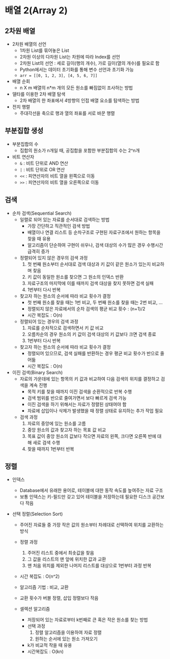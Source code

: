 # 배열 2(Array 2)

## 2차원 배열

- 2차원 배열의 선언
  - 1차원 List를 묶어놓은 List
  - 2차원 이상의 다차원 List는 차원에 따라 Index를 선언
  - 2차원 List의 선언 : 세로 길이(행의 개수), 가로 길이(열의 개수)를 필요로 함
  - Python에서는 데이터 초기화를 통해 변수 선언과 초기화 가능
  - `arr = [[0, 1, 2, 3], [4, 5, 6, 7]]`
- 배열 순회
  - n X m 배열의 n*m 개의 모든 원소를 빠짐없이 조사하는 방법
- 델타를 이용한 2차 배열 탐색
  - 2차 배열의 한 좌표에서 4방향의 인접 배열 요소를 탐색하는 방법
- 전치 행렬
  - 주대각선을 축으로 행과 열의 좌표를 서로 바꾼 행렬



## 부분집합 생성

- 부분집합의 수
  - 집합의 원소가 n개일 때, 공집합을 포함한 부분집합의 수는 2^n개
- 비트 연산자
  - `&` : 비트 단위로 AND 연산
  - `|` : 비트 단위로 OR 연산
  - `<<` : 피연산자의 비트 열을 왼쪽으로 이동
  - `>>` : 피연산자의 비트 열을 오른쪽으로 이동



## 검색

- 순차 검색(Sequential Search)
  - 일렬로 되어 있는 자료를 순서대로 검색하는 방법
    - 가장 간단하고 직관적인 검색 방법
    - 배열이나 연결 리스트 등 순차구조로 구현된 자료구조에서 원하는 항목을 찾을 때 유용
    - 알고리즘이 단순하여 구현이 쉬우나, 검색 대상의 수가 많은 경우 수행시간 급격히 증가
  - 정렬되어 있지 않은 경우의 검색 과정
    1. 첫 번째 원소부터 순서대로 검색 대상과 키 값이 같은 원소가 있는지 비교하며 찾음
    2. 키 값이 동일한 원소를 찾으면 그 원소의 인덱스 반환
    3. 자료구조의 마지막에 이를 때까지 검색 대상을 찾지 못하면 검색 실패
    4. 1번부터 다시 반복
  - 찾고자 하는 원소의 순서에 따라 비교 횟수가 결정
    - 첫 번째 원소를 찾을 때는 1번 비교, 두 번째 원소를 찾을 때는 2번 비교, ...
    - 정렬되지 않은 자료에서의 순차 검색의 평균 비교 횟수 : (n+1)/2
    - 시간 복잡도 : O(n)
  - 정렬되어 있는 경우의 검색 과정
    1. 자료를 순차적으로 검색하면서 키 값 비교
    2. 오름차순의 경우 원소의 키 값이 검색 대상의 키 값보다 크면 검색 종료
    3. 1번부터 다시 반복
  - 찾고자 하는 원소의 순서에 따라 비교 횟수가 결정
    - 정렬되어 있으므로, 검색 실패를 반환하는 경우 평균 비교 횟수가 반으로 줄어듦
    - 시간 복잡도 : O(n)
- 이진 검색(Binary Search)
  - 자료의 가운데에 있는 항목의 키 값과 비교하여 다음 검색의 위치를 결정하고 검색을 계속 진행
    - 목적 키를 찾을 때까지 이진 검색을 순환적으로 반복 수행
    - 검색 범위를 반으로 줄여가면서 보다 빠르게 검색 가능
    - 이진 검색을 하기 위해서는 자료가 정렬된 상태여야 함
    - 자료에 삽입이나 삭제가 발생했을 때 정렬 상태로 유지하는 추가 작업 필요
  - 검색 과정
    1. 자료의 중앙에 있는 원소를 고름
    2. 중앙 원소의 값과 찾고자 하는 목표 값 비교
    3. 목표 값이 중앙 원소의 값보다 작으면 자료의 왼쪽, 크다면 오른쪽 반에 대해 새로 검색 수행
    4. 찾을 때까지 1번부터 반복



## 정렬

- 인덱스

  - Database에서 유래한 용어로, 테이블에 대한 동작 속도를 높여주는 자료 구조
  - 보통 인덱스는 키-필드만 갖고 있어 테이블을 저장하는데 필요한 디스크 공간보다 작음

- 선택 정렬(Selection Sort)
  - 주어진 자료들 중 가장 작은 값의 원소부터 차례대로 선택하여 위치를 교환하는 방식
  - 정렬 과정
    1. 주어진 리스트 중에서 최솟값을 찾음
    2. 그 값을 리스트의 맨 앞에 위치한 값과 교환
    3. 맨 처음 위치를 제외한 나머지 리스트를 대상으로 1번부터 과정 반복
  - 시간 복잡도 : O(n^2)
  - 알고리즘 기법 : 비교, 교환
  - 교환 횟수가 버블 정렬, 삽입 정렬보다 작음

  - 셀렉션 알고리즘
    - 저장되어 있는 자료로부터 k번째로 큰 혹은 작은 원소를 찾는 방법
    - 선택 과정
      1. 정렬 알고리즘을 이용하여 자료 정렬
      2. 원하는 순서에 있는 원소 가져오기
    - k가 비교적 작을 때 유용
    - 시간복잡도 : O(kn)

